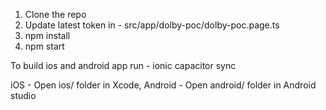 1. Clone the repo
2. Update latest token in - src/app/dolby-poc/dolby-poc.page.ts
3. npm install
4. npm start

To build ios and android app run - 
ionic capacitor sync

iOS - Open ios/ folder in Xcode, 
Android - Open android/ folder in Android studio
